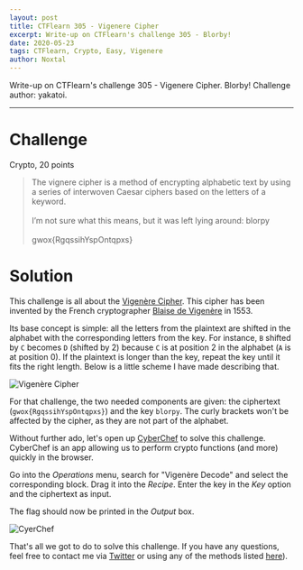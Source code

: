 ```yaml
---
layout: post
title: CTFlearn 305 - Vigenere Cipher
excerpt: Write-up on CTFlearn's challenge 305 - Blorby!
date: 2020-05-23
tags: CTFlearn, Crypto, Easy, Vigenere
author: Noxtal
---
```


 Write-up on CTFlearn's challenge 305 - Vigenere Cipher. Blorby!
 Challenge author: yakatoi.

-----

# Challenge
Crypto, 20 points
> The vignere cipher is a method of encrypting alphabetic text by using a series of interwoven Caesar ciphers based on the letters of a keyword. <br/><br/>I’m not sure what this means, but it was left lying around: blorpy <br/><br/>gwox{RgqssihYspOntqpxs}

# Solution
This challenge is all about the [Vigenère Cipher](https://en.wikipedia.org/wiki/Vigen%C3%A8re_cipher). This cipher has been invented by the French cryptographer [Blaise de Vigenère](https://en.wikipedia.org/wiki/Blaise_de_Vigen%C3%A8re) in 1553.

Its base concept is simple: all the letters from the plaintext are shifted in the alphabet with the corresponding letters from the key.
For instance, `B` shifted by `C` becomes `D` (shifted by 2) because `C` is at position 2 in the alphabet (`A` is at position 0). 
If the plaintext is longer than the key, repeat the key until it fits the right length. Below is a little scheme I have made describing that.

![Vigenère Cipher](https://i.imgur.com/zTGa4FD.png)

For that challenge, the two needed components are given: the ciphertext (`gwox{RgqssihYspOntqpxs}`) and the key `blorpy`.
The curly brackets won't be affected by the cipher, as they are not part of the alphabet.

Without further ado, let's open up [CyberChef](https://gchq.github.io/CyberChef/) to solve this challenge. CyberChef is an app allowing us to perform crypto functions (and more) quickly in the browser.

Go into the *Operations* menu, search for "Vigenère Decode" and select the corresponding block. Drag it into the *Recipe*.
Enter the key in the *Key* option and the ciphertext as input. 

The flag should now be printed in the *Output* box.

![CyerChef](https://i.imgur.com/AmiQQei.png)

That's all we got to do to solve this challenge. If you have any questions, feel free to contact me via [Twitter](https://twitter.com/noxtal_) or using any of the methods listed [here](https://writeups.noxtal.com/#/pages/about)).
